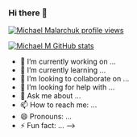 ### Hi there 👋

[![Michael Malarchuk profile views](https://u8views.com/api/v1/github/profiles/25233032/views/day-week-month-total-count.svg)](https://u8views.com/github/malyar-m)

[![Michael M GitHub stats](https://github-readme-stats.vercel.app/api?username=malyar-m)](https://github.com/anuraghazra/github-readme-stats)

- 🔭 I’m currently working on ...
- 🌱 I’m currently learning ...
- 👯 I’m looking to collaborate on ...
- 🤔 I’m looking for help with ...
- 💬 Ask me about ...
- 📫 How to reach me: ...
- 😄 Pronouns: ...
- ⚡ Fun fact: ...
-->
 
